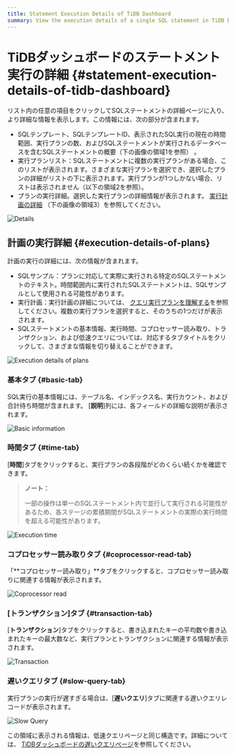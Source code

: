 ```yaml
---
title: Statement Execution Details of TiDB Dashboard
summary: View the execution details of a single SQL statement in TiDB Dashboard.
---
```


# TiDBダッシュボードのステートメント実行の詳細 {#statement-execution-details-of-tidb-dashboard}

リスト内の任意の項目をクリックしてSQLステートメントの詳細ページに入り、より詳細な情報を表示します。この情報には、次の部分が含まれます。

-   SQLテンプレート、SQLテンプレートID、表示されたSQL実行の現在の時間範囲、実行プランの数、およびSQLステートメントが実行されるデータベースを含むSQLステートメントの概要（下の画像の領域1を参照） 。
-   実行プランリスト：SQLステートメントに複数の実行プランがある場合、このリストが表示されます。さまざまな実行プランを選択でき、選択したプランの詳細がリストの下に表示されます。実行プランが1つしかない場合、リストは表示されません（以下の領域2を参照）。
-   プランの実行詳細。選択した実行プランの詳細情報が表示されます。 [実行計画の詳細](#execution-details-of-plans) （下の画像の領域3）を参照してください。

![Details](/media/dashboard/dashboard-statement-detail.png)

## 計画の実行詳細 {#execution-details-of-plans}

計画の実行の詳細には、次の情報が含まれます。

-   SQLサンプル：プランに対応して実際に実行される特定のSQLステートメントのテキスト。時間範囲内に実行されたSQLステートメントは、SQLサンプルとして使用される可能性があります。
-   実行計画：実行計画の詳細については、 [クエリ実行プランを理解する](/explain-overview.md)を参照してください。複数の実行プランを選択すると、そのうちの1つだけが表示されます。
-   SQLステートメントの基本情報、実行時間、コプロセッサー読み取り、トランザクション、および低速クエリについては、対応するタブタイトルをクリックして、さまざまな情報を切り替えることができます。

![Execution details of plans](/media/dashboard/dashboard-statement-plans-detail.png)

### 基本タブ {#basic-tab}

SQL実行の基本情報には、テーブル名、インデックス名、実行カウント、および合計待ち時間が含まれます。 [**説明**]列には、各フィールドの詳細な説明が表示されます。

![Basic information](/media/dashboard/dashboard-statement-plans-basic.png)

### 時間タブ {#time-tab}

[**時間**]タブをクリックすると、実行プランの各段階がどのくらい続くかを確認できます。

> **ノート：**
>
> 一部の操作は単一のSQLステートメント内で並行して実行される可能性があるため、各ステージの累積期間がSQLステートメントの実際の実行時間を超える可能性があります。

![Execution time](/media/dashboard/dashboard-statement-plans-time.png)

### コプロセッサー読み取りタブ {#coprocessor-read-tab}

「**コプロセッサー読み取り」**タブをクリックすると、コプロセッサー読み取りに関連する情報が表示されます。

![Coprocessor read](/media/dashboard/dashboard-statement-plans-cop-read.png)

### [トランザクション]タブ {#transaction-tab}

[**トランザクション**]タブをクリックすると、書き込まれたキーの平均数や書き込まれたキーの最大数など、実行プランとトランザクションに関連する情報が表示されます。

![Transaction](/media/dashboard/dashboard-statement-plans-transaction.png)

### 遅いクエリタブ {#slow-query-tab}

実行プランの実行が遅すぎる場合は、[**遅いクエリ**]タブに関連する遅いクエリレコードが表示されます。

![Slow Query](/media/dashboard/dashboard-statement-plans-slow-queries.png)

この領域に表示される情報は、低速クエリページと同じ構造です。詳細については、 [TiDBダッシュボードの遅いクエリページ](/dashboard/dashboard-slow-query.md)を参照してください。
